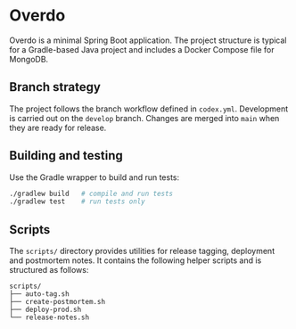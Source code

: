 # Overdo

Overdo is a minimal Spring Boot application. The project structure
is typical for a Gradle-based Java project and includes a
Docker Compose file for MongoDB.

## Branch strategy

The project follows the branch workflow defined in `codex.yml`.
Development is carried out on the `develop` branch. Changes are
merged into `main` when they are ready for release.

## Building and testing

Use the Gradle wrapper to build and run tests:

```bash
./gradlew build   # compile and run tests
./gradlew test    # run tests only
```

## Scripts

The `scripts/` directory provides utilities for release tagging,
deployment and postmortem notes. It contains the following helper
scripts and is structured as follows:

```text
scripts/
├── auto-tag.sh
├── create-postmortem.sh
├── deploy-prod.sh
└── release-notes.sh
```
